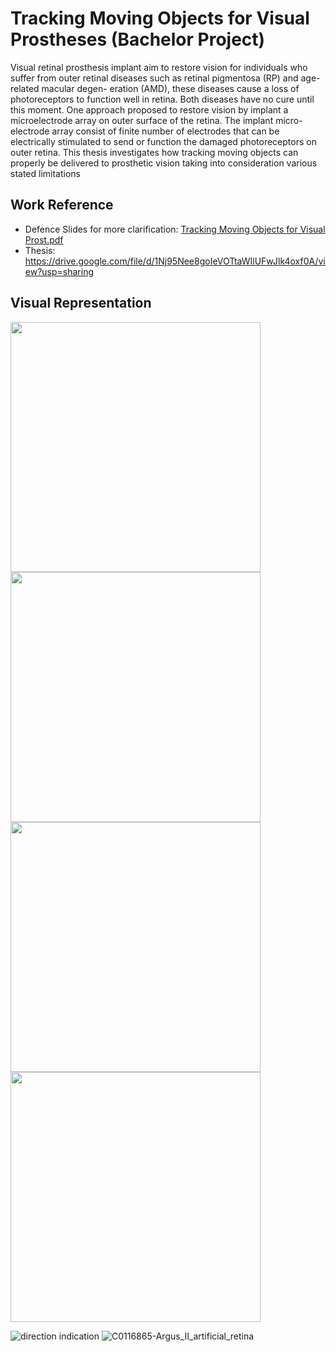 # Tracking Moving Objects for Visual Prostheses (Bachelor Project)

Visual retinal prosthesis implant aim to restore vision for individuals who suffer from outer retinal diseases such as retinal pigmentosa (RP) and age-related macular degen- eration (AMD), these diseases cause a loss of photoreceptors to function well in retina. Both diseases have no cure until this moment. One approach proposed to restore vision by implant a microelectrode array on outer surface of the retina. The implant micro- electrode array consist of finite number of electrodes that can be electrically stimulated to send or function the damaged photoreceptors on outer retina. This thesis investigates how tracking moving objects can properly be delivered to prosthetic vision taking into consideration various stated limitations

## Work Reference 
- Defence Slides for more clarification: [Tracking Moving Objects for Visual Prost.pdf](https://github.com/ahmedfarouk2000/Tracking-Moving-Objects-for-Visual-Porsthesis/files/10866359/Tracking.Moving.Objects.for.Visual.Prost.pdf)
- Thesis: https://drive.google.com/file/d/1Nj95Nee8goIeVOTtaWIlUFwJlk4oxf0A/view?usp=sharing
 



## Visual Representation


<div>
<img src="https://user-images.githubusercontent.com/93868173/222297668-66eaa966-983a-46fb-bb36-8d9c5dc5020d.png" data-canonical-src="https://user-images.githubusercontent.com/93868173/196001758-ac86be01-75b6-4606-b620-963113c6f9a4.jpg" width="400" height="400"/>
 
<img src="https://user-images.githubusercontent.com/93868173/222300033-634c4cc0-3432-4155-9c05-c776ba8d2683.png" data-canonical-src="https://user-images.githubusercontent.com/93868173/196001758-ac86be01-75b6-4606-b620-963113c6f9a4.jpg" width="400" height="400"/>


 <img src="https://user-images.githubusercontent.com/93868173/222297778-dcb56ebc-b21a-4a61-ad0a-3b91368f777d.png" data-canonical-src="https://user-images.githubusercontent.com/93868173/196001758-ac86be01-75b6-4606-b620-963113c6f9a4.jpg" width="400" height="400"/>
 
  <img src="https://user-images.githubusercontent.com/93868173/222300150-f68f9213-b8d9-4a94-9d14-a34c1e833bfb.png" data-canonical-src="https://user-images.githubusercontent.com/93868173/196001758-ac86be01-75b6-4606-b620-963113c6f9a4.jpg" width="400" height="400"/>


</div> 






![direction indication](https://user-images.githubusercontent.com/93868173/222300310-a60b8fb4-24e4-4161-a4b4-b08f87ee8967.png)
![C0116865-Argus_II_artificial_retina](https://user-images.githubusercontent.com/93868173/222300856-db7bc086-658a-4a9f-a7e8-f328cbe77892.jpg)
